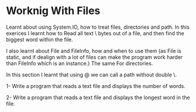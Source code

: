 # Worknig With Files

Learnt about using System.IO, how to treat files, directories and path. 
In this exerices I learnt how to Read all text \ bytes out of a file, and then find the biggest word within the file.

I also learnt about File and FileInfo, how and when to use them (as File is static, and if dealign with a lot of files can make the program work harder than FileInfo which is an instance.)
The same For directories.

In this section I learnt that using @ we can call a path without double \\.

1- Write a program that reads a text file and displays the number of words.

2- Write a program that reads a text file and displays the longest word in the file.

